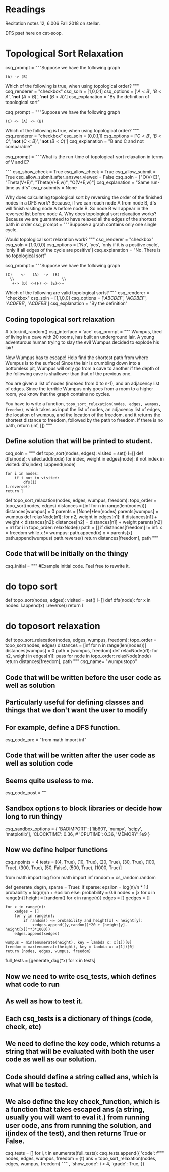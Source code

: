 # Readings 
Recitation notes 12, 6.006 Fall 2018 on stellar.

DFS pset here on cat-soop.

<style>

.dark_word {
  -webkit-animation: dark_word 2s steps(10) alternate infinite;
          animation: dark_word 2s steps(10) alternate infinite;
   text-shadow: -1px 0px 0px transparent;
}

@-webkit-keyframes dark_word {
  to {
    text-shadow: 1px 0px 3px black;
  }
}
</style>



# Topological Sort Relaxation


<question multiplechoice>
csq_prompt = """Suppose we have the following graph

```
(A) -> (B)
```
Which of the following is true, when using topological order?
"""
csq_renderer = "checkbox"
csq_soln = [1,0,0,1]
csq_options =  ['$A < B$',
'$B < A$',
'**not** $(A  < B)$',
'**not** $(B  < A)$']
csq_explanation = "By the definition of topological sort"
</question>


<question multiplechoice>
csq_prompt = """Suppose we have the following graph

```
(C) <- (A) -> (B)
```
Which of the following is true, when using topological order?
"""
csq_renderer = "checkbox"
csq_soln = [0,0,1,1]
csq_options =  ['$C < B$',
'$B < C$',
'**not** $(C  < B)$',
'**not** $(B  < C)$']
csq_explanation = "B and C and not comparable"
</question>




<question expression>
csq_prompt = """What is the run-time of topological-sort relaxation in terms of V and E?

 """
csq_show_check = True
csq_allow_check = True
csq_allow_submit = True
csq_allow_submit_after_answer_viewed = False
csq_soln = ["O(V+E)", "Theta(V+E)", "Theta(V+E,w)", "O(V+E,w)"]
csq_explanation = "Same run-time as dfs"
csq_nsubmits = None
</question>

<checkyourself>
Why does calculating topological sort by reversing the order of the finished nodes in a DFS work?
<showhide>
Because, if we can reach node A from node B, dfs will finish visiting node A before node B. So node B will appear in the reversed list before node A.
</showhide>
</checkyourself>


<checkyourself>
Why does topological sort relaxation works?
<showhide>
Because we are guaranteed to have relaxed all the edges of the shortest path in order
</showhide>
</checkyourself>



<question multiplechoice>
csq_prompt = """Suppose a graph contains only one single cycle.

Would topological sort relaxation work?
"""
csq_renderer = "checkbox"
csq_soln = [1,0,0,0]
csq_options =  ['No',
'yes',
'only if it is a positive cycle',
'only if all edges of the cycle are positive']
csq_explanation = "No. There is no topological sort"
</question>

<question multiplechoice>
csq_prompt = """Suppose we have the following graph

```
(C)    <-   (A)  ->  (B)
  \\                     \\
   +-> (D) ->(F) <- (E)<-+

```
Which of the following are valid topological sorts?
"""
csq_renderer = "checkbox"
csq_soln = [1,1,0,0]
csq_options =  ['$ABCDEF$',
'$ACDBEF$',
'$ACDFBE$',
'$ACDFEB$']
csq_explanation = "By the definition"
</question>

## Coding topological sort relaxation

<python>
   # tutor.init_random()
</python>
<question pythoncode>
csq_interface = 'ace'
csq_prompt = """
<span class = "dark_word">Wumpus</span>, tired of living in a cave with 20 rooms, has built an underground lair. A young adventurous human trying to slay the <span class = "dark_word">evil</span> Wumpus decided to explode his lair! 

Now Wumpus has to escape! Help find the shortest path from where Wumpus is to the surface! Since the lair is crumbling down into a bottomless pit, Wumpus will only go from a cave to another if the depth of the following cave is shallower than that of the previous one.

You are given a list of nodes (indexed from 0 to n-1), and an adjacency list of edges. Since the terrible Wumpus only goes from a room to a higher room, you know that the graph contains no cycles.

You have to write a function, `topo_sort_relaxation(nodes, edges, wumpus, freedom)`, which takes as input the list of nodes, an adjacency list of edges, the location of wumpus, and the location of the freedom, and it returns the shortest distance to freedom, followed by the path to freedom. If there is no path, return (inf, [])
"""

## Define solution that will be printed to student.
csq_soln = """
def topo_sort(nodes, edges):
    visited = set()
    l=[]
    def dfs(node):
        visited.add(node)
        for index, weight in edges[node]:
            if not index in visited:
                dfs(index)
        l.append(node)
        
    for i in nodes:
        if i not in visited:
            dfs(i)
    l.reverse()
    return l

def topo_sort_relaxation(nodes, edges, wumpus, freedom):
    topo_order = topo_sort(nodes, edges)
    distances = [inf for n in range(len(nodes))]
    distances[wumpus] = 0
    parents = [None]*len(nodes)
    parents[wumpus] = wumpus
    def relaxNode(n1):
        for n2, weight in edges[n1]:
            if distances[n1] + weight < distances[n2]:
                distances[n2] = distances[n1] + weight
                parents[n2] = n1
    for i in topo_order:
        relaxNode(i)
    path = []
    if distances[freedom] != inf:
        x = freedom
        while x != wumpus:
            path.append(x)
            x = parents[x]
        path.append(wumpus)
    path.reverse()
    return distances[freedom], path
"""

## Code that will be initially on the thingy
csq_initial = """
#Example initial code. Feel free to rewrite it.

# do topo sort
def topo_sort(nodes, edges):
    visited = set()
    l=[]
    def dfs(node):
        for x in nodes:
            l.append(x)
    l.reverse()
    return l

# do toposort relaxation
def topo_sort_relaxation(nodes, edges, wumpus, freedom):
    topo_order = topo_sort(nodes, edges)
    distances = [inf for n in range(len(nodes))]
    distances[wumpus] = 0
    path = [wumpus, freedom]
    def relaxNode(n1):
        for n2, weight in edges[n1]:
            pass
    for node in topo_order:
        relaxNode(node)
    return distances[freedom], path
"""
csq_name= "wumpustopo"

## Code that will be written before the user code as well as solution
## Particularly useful for defining classes and things that we don't want the user to modify
## For example, define a DFS function.
csq_code_pre = "from math import inf"


## Code that will be written after the user code as well as solution code
## Seems quite useless to me.
csq_code_post = ""



## Sandbox options to block libraries or decide how long to run thingy
csq_sandbox_options = {
    'BADIMPORT': ['lib601', 'numpy', 'scipy', 'matplotlib'], 
    'CLOCKTIME': 0.36, 
    # 'CPUTIME': 0.36, 
    'MEMORY':1e9
}


## Now we define helper functions
csq_npoints = 4
tests = [(4, True), (10, True), (20, True), (30, True), (100, True), (300, True), (50, False), (500, True), (1000, True)]

from math import log
from math import inf
random = cs_random.random

def generate_dag(n, sparse = True):
    if sparse:
        epsilon = log(n)/n * 1.1
        probability = log(n)/n + epsilon
    else:
        probability = 0.6
    nodes = [x for x in range(n)]
    height = [random() for x in range(n)]
    edges = []
    gedges = []

    for x in range(n):
        xedges = []
        for y in range(n):
            if random() <= probability and height[x] < height[y]:
                xedges.append((y,random()*20 + (height[y]-height[x])**3*1000))
        edges.append(xedges)

    wumpus = min(enumerate(height), key = lambda x: x[1])[0]
    freedom = max(enumerate(height), key = lambda x: x[1])[0]
    return (nodes, edges, wumpus, freedom)

full_tests = [generate_dag(*x) for x in tests]

## Now we need to write csq_tests, which defines what code to run
## As well as how to test it. 
## Each csq_tests is a dictionary of things (code, check, etc)

## We need to define the key code, which returns a string that will be evaluated with both the user code as well as our solution.
## Code should define a string called ans, which is what will be tested.

## We also define the key check_function, which is a function that takes escaped ans (a string, usually you will want to eval it.) from running user code, ans from running the solution, and i(index of the test), and then returns True or False.

csq_tests = []
for i, t in enumerate(full_tests):
    csq_tests.append({
        'code': f"""
nodes, edges, wumpus, freedom = {t}
ans = topo_sort_relaxation(nodes, edges, wumpus, freedom)
""" ,
        'show_code': i < 4,
        'grade': True,
    })

</question> 

